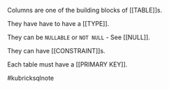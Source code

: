 Columns are one of the building blocks of [[TABLE]]s. 

They have have to have a [[TYPE]].

They can be `NULLABLE` or `NOT NULL` - See [[NULL]].

They can have [[CONSTRAINT]]s.

Each table must have a [[PRIMARY KEY]].



#kubricksqlnote